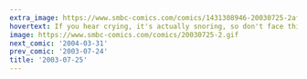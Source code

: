 ```yaml
---
extra_image: https://www.smbc-comics.com/comics/1431308946-20030725-2after.png
hovertext: If you hear crying, it's actually snoring, so don't face this way.
image: https://www.smbc-comics.com/comics/20030725-2.gif
next_comic: '2004-03-31'
prev_comic: '2003-07-24'
title: '2003-07-25'
---
```


